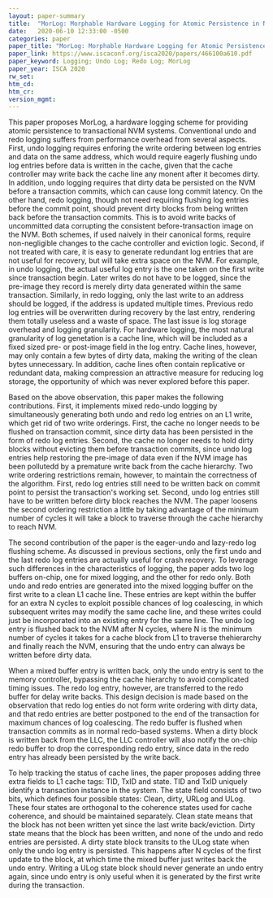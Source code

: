 ```yaml
---
layout: paper-summary
title:  "MorLog: Morphable Hardware Logging for Atomic Persistence in Non-Volatile Main Memory"
date:   2020-06-10 12:33:00 -0500
categories: paper
paper_title: "MorLog: Morphable Hardware Logging for Atomic Persistence in Non-Volatile Main Memory"
paper_link: https://www.iscaconf.org/isca2020/papers/466100a610.pdf
paper_keyword: Logging; Undo Log; Redo Log; MorLog
paper_year: ISCA 2020
rw_set:
htm_cd:
htm_cr:
version_mgmt:
---
```


This paper proposes MorLog, a hardware logging scheme for providing atomic persistence to transactional NVM systems. 
Conventional undo and redo logging suffers from performance overhead from several aspects. First, undo logging requires 
enforing the write ordering between log entries and data on the same address, which would require eagerly flushing undo 
log entries before data is written in the cache, given that the cache controller may write back the cache line any monent 
after it becomes dirty. In addition, undo logging requires that dirty data be persisted on the NVM before a transaction 
commits, which can cause long commit latency. On the other hand, redo logging, though not need requiring flushing log 
entries before the commit point, should prevent dirty blocks from being written back before the transaction commits.
This is to avoid write backs of uncommitted data corrupting the consistent before-transaction image on the NVM.
Both schemes, if used naively in their canonical forms, require non-negligible changes to the cache controller and eviction
logic. Second, if not treated with care, it is easy to generate redundant log entries that are not useful for recovery,
but will take extra space on the NVM. For example, in undo logging, the actual useful log entry is the one taken on the 
first write since transaction begin. Later writes do not have to be logged, since the pre-image they record is merely
dirty data generated within the same transaction. Similarly, in redo logging, only the last write to an address should
be logged, if the address is updated multiple times. Previous redo log entries will be overwritten during recovery by
the last entry, rendering them totally useless and a waste of space. The last issue is log storage overhead and logging
granularity. For hardware logging, the most natural granularity of log genetation is a cache line, which will be included
as a fixed sized pre- or post-image field in the log entry. Cache lines, however, may only contain a few bytes of dirty 
data, making the writing of the clean bytes unnecessary. In addition, cache lines often contain replicative or redundant
data, making compression an attractive measure for reducing log storage, the opportunity of which was never explored 
before this paper.

Based on the above observation, this paper makes the following contributions. First, it implements mixed redo-undo 
logging by simultaneously generating both undo and redo log entries on an L1 write, which get rid of two write orderings. 
First, the cache no longer needs to be flushed on transaction commit, since dirty data has been persisted in the form
of redo log entries. Second, the cache no longer needs to hold dirty blocks without evicting them before transaction
commits, since undo log entries help restoring the pre-image of data even if the NVM image has been pollutedd by a
premature write back from the cache hierarchy. Two write ordering restrictions remain, however, to maintain the 
correctness of the algorithm. First, redo log entries still need to be written back on commit point to persist the 
transaction's working set. Second, undo log entries still have to be written before dirty block reaches the NVM.
The paper loosens the second ordering restriction a little by taking advantage of the minimum number of cycles it will 
take a block to traverse through the cache hierarchy to reach NVM.

The second contribution of the paper is the eager-undo and lazy-redo log flushing scheme. As discussed in previous 
sections, only the first undo and the last redo log entries are actually useful for crash recovery. To leverage such
differences in the characteristics of logging, the paper adds two log buffers on-chip, one for mixed logging, and 
the other for redo only. Both undo and redo entries are generated into the mixed logging buffer on the first write to 
a clean L1 cache line. These entries are kept within the buffer for an extra N cycles to exploit possible chances
of log coalescing, in which subsequent writes may modify the same cache line, and these writes could just be incorporated
into an existing entry for the same line. The undo log entry is flushed back to the NVM after N cycles, where N is the 
minimum number of cycles it takes for a cache block from L1 to traverse thehierarchy and finally reach the NVM,
ensuring that the undo entry can always be written before dirty data.

When a mixed buffer entry is written back, only the undo entry is sent to the memory controller, bypassing the cache 
hierarchy to avoid complicated timing issues. The redo log entry, however, are transferred to the redo buffer for 
delay write backs.
This design decision is made based on the observation that redo log enties do not form write ordering with dirty data,
and that redo entries are better postponed to the end of the transaction for maximum chances of log coalescing.
The redo buffer is flushed when transaction commits as in normal redo-based systems.
When a dirty block is written back from the LLC, the LLC controller will also notify the on-chip redo buffer to drop
the corresponding redo entry, since data in the redo entry has already been persisted by the write back.

To help tracking the status of cache lines, the paper proposes adding three extra fields to L1 cache tags: TID, TxID
and state. TID and TxID uniquely identify a transaction instance in the system. The state field consists of two bits,
which defines four possible states: Clean, dirty, URLog and ULog. These four states are orthogonal to the coherence
states used for cache coherence, and should be maintained separately. Clean state means that the block has not been written
yet since the last write back/eviction. Dirty state means that the block has been written, and none of the undo and redo 
entries are persisted. A dirty state block transits to the ULog state when only the undo log entry is persisted. This 
happens after N cycles of the first update to the block, at which time the mixed buffer just writes back the undo entry.
Writing a ULog state block should never generate an undo entry again, since undo entry is only useful when it is 
generated by the first write during the transaction. 
